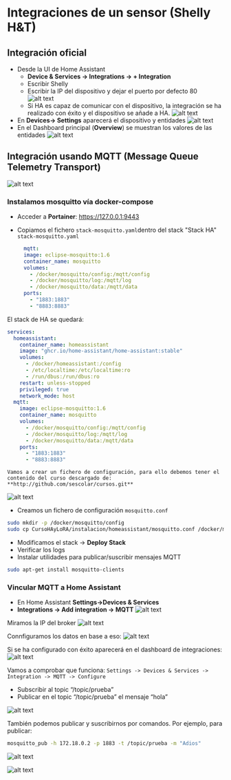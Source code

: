 # Integraciones de un sensor (Shelly H&T)

## Integración oficial

- Desde la UI de Home Assistant
  - **Device & Services -> Integrations -> + Integration**
  - Escribir Shelly
  - Escribir la IP del dispositivo y dejar el puerto por defecto 80
  ![alt text](image-7.png)
  - Si HA es capaz de comunicar con el dispositivo, la integración se ha realizado con éxito y el dispositivo se añade a HA.
  ![alt text](image-5.png)
- En **Devices-> Settings** aparecerá el dispositivo y entidades
![alt text](image-6.png)
- En el Dashboard principal (**Overview**) se muestran los valores de las entidades
![alt text](image-8.png)


## Integración usando MQTT (Message Queue Telemetry Transport)
![alt text](image-9.png)

### Instalamos **mosquitto** vía **docker-compose**
- Acceder a **Portainer**: https://127.0.0.1:9443
- Copiamos el fichero `stack-mosquitto.yaml`dentro del stack "Stack HA"
  `stack-mosquitto.yaml`

  ```yaml
    mqtt:
    image: eclipse-mosquitto:1.6
    container_name: mosquitto
    volumes:
      - /docker/mosquitto/config:/mqtt/config
      - /docker/mosquitto/log:/mqtt/log
      - /docker/mosquitto/data:/mqtt/data
    ports:
      - "1883:1883"
      - "8883:8883"
  ```
El stack de HA se quedará:
```yaml
services:
  homeassistant:
    container_name: homeassistant
    image: "ghcr.io/home-assistant/home-assistant:stable"
    volumes:
      - /docker/homeassistant:/config
      - /etc/localtime:/etc/localtime:ro
      - /run/dbus:/run/dbus:ro
    restart: unless-stopped
    privileged: true
    network_mode: host
  mqtt:
    image: eclipse-mosquitto:1.6
    container_name: mosquitto
    volumes:
      - /docker/mosquitto/config:/mqtt/config
      - /docker/mosquitto/log:/mqtt/log
      - /docker/mosquitto/data:/mqtt/data
    ports:
      - "1883:1883"
      - "8883:8883"
```

```{warning}
Vamos a crear un fichero de configuración, para ello debemos tener el contenido del curso descargado de:
**http://github.com/sescolar/cursos.git**
```

![alt text](image-10.png)
- Creamos un fichero de configuración `mosquitto.conf`
```bash
sudo mkdir -p /docker/mosquitto/config
sudo cp CursoHAyLoRA/instalacion/homeassistant/mosquitto.conf /docker/mosquitto/config
```

- Modificamos el stack -> **Deploy Stack**
- Verificar los logs
- Instalar utilidades para publicar/suscribir mensajes MQTT
```bash
sudo apt-get install mosquitto-clients
```
### Vincular MQTT a Home Assistant
- En Home Assistant **Settings->Devices & Services**
- **Integrations -> Add integration -> MQTT**
![alt text](image-11.png)

Miramos la IP del broker
![alt text](image-13.png)

Connfiguramos los datos en base a eso:
![alt text](image-14.png)

Si se ha configurado con éxito aparecerá en el dashboard de integraciones:
![alt text](image-15.png)

Vamos a comprobar que funciona:
`Settings -> Devices & Services -> Integration -> MQTT -> Configure`
- Subscribir al topic “/topic/prueba” 
- Publicar en el topic “/topic/prueba” el mensaje “hola”

![alt text](image-16.png)

También podemos publicar y suscribirnos por comandos. Por ejemplo, para publicar:
```bash
mosquitto_pub -h 172.18.0.2 -p 1883 -t /topic/prueba -m "Adios"
```

![alt text](image-17.png)

![alt text](image-18.png)